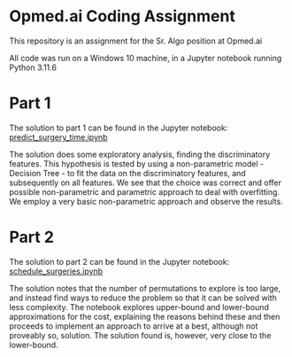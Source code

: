 # Opmed.ai Coding Assignment
This repository is an assignment for the Sr. Algo position at Opmed.ai

All code was run on a Windows 10 machine, in a Jupyter notebook running Python 3.11.6

# Part 1
The solution to part 1 can be found in the Jupyter notebook: [predict_surgery_time.ipynb](https://github.com/Zenome84/opmed_ai/blob/main/predict_surgery_time.ipynb)

The solution does some exploratory analysis, finding the discriminatory features. This hypothesis is tested by using a non-parametric model - Decision Tree - to fit
the data on the discriminatory features, and subsequently on all features. We see that the choice was correct and offer possible non-parametric and parametric approach
to deal with overfitting. We employ a very basic non-parametric approach and observe the results.

# Part 2
The solution to part 2 can be found in the Jupyter notebook: [schedule_surgeries.ipynb](https://github.com/Zenome84/opmed_ai/blob/main/schedule_surgeries.ipynb)

The solution notes that the number of permutations to explore is too large, and instead find ways to reduce the problem so that it can be solved with less complexity.
The notebook explores upper-bound and lower-bound approximations for the cost, explaining the reasons behind these and then proceeds to implement an approach to arrive
at a best, although not proveably so, solution. The solution found is, however, very close to the lower-bound.
